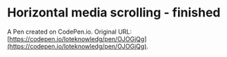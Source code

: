 # Horizontal media scrolling - finished

A Pen created on CodePen.io. Original URL: [https://codepen.io/loteknowledg/pen/OJOGjQg](https://codepen.io/loteknowledg/pen/OJOGjQg).


